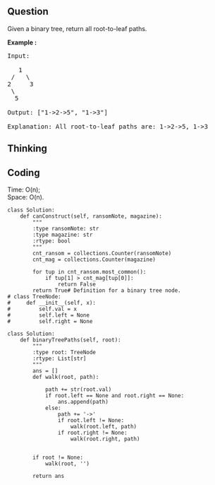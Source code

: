 ## Question
Given a binary tree, return all root-to-leaf paths.

**Example :**
<pre>
Input:

   1
 /   \
2     3
 \
  5

Output: ["1->2->5", "1->3"]

Explanation: All root-to-leaf paths are: 1->2->5, 1->3
</pre>

## Thinking


## Coding
Time: O(n);  </br>
Space: O(n).
```python3
class Solution:
    def canConstruct(self, ransomNote, magazine):
        """
        :type ransomNote: str
        :type magazine: str
        :rtype: bool
        """
        cnt_ransom = collections.Counter(ransomNote)
        cnt_mag = collections.Counter(magazine)
        
        for tup in cnt_ransom.most_common():
            if tup[1] > cnt_mag[tup[0]]:
                return False
        return True# Definition for a binary tree node.
# class TreeNode:
#     def __init__(self, x):
#         self.val = x
#         self.left = None
#         self.right = None

class Solution:
    def binaryTreePaths(self, root):
        """
        :type root: TreeNode
        :rtype: List[str]
        """
        ans = []
        def walk(root, path):
            
            path += str(root.val)
            if root.left == None and root.right == None:
                ans.append(path)
            else:
                path += '->'
                if root.left != None:
                    walk(root.left, path)
                if root.right != None:
                    walk(root.right, path)

            
        if root != None:
            walk(root, '')
            
        return ans
```
